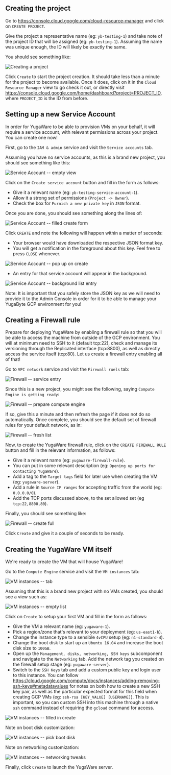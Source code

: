 ## Creating the project

Go to https://console.cloud.google.com/cloud-resource-manager and click on `CREATE PROJECT`.

Give the project a representative name (eg: `yb-testing-1`) and take note of the project ID that
will be assigned (eg: `yb-testing-1`). Assuming the name was unique enough, the ID will likely be
exactly the same.

You should see something like:

<img src="/images/ee/gcp-setup/project-create.png" style="max-width:600px;" alt="Creating a project" />

Click `Create` to start the project creation. It should take less than a minute for the project to
become available. Once it does, click on it in the `Cloud Resource Manager` view to go check it
out, or directly visit https://console.cloud.google.com/home/dashboard?project=PROJECT_ID, where
`PROJECT_ID` is the ID from before.

## Setting up a new Service Account

In order for YugaWare to be able to provision VMs on your behalf, it will require a service
account, with relevant permissions across your project. You can create one now!

First, go to the `IAM & admin` service and visit the `Service accounts` tab.

Assuming you have no service accounts, as this is a brand new project, you should see something
like this:

![Service Account -- empty view](/images/ee/gcp-setup/service-account-empty-view.png)

Click on the `Create service account` button and fill in the form as follows:

- Give it a relevant name (eg: `yb-testing-service-account-1`).
- Allow it a strong set of permissions (`Project -> Owner`).
- Check the box for `Furnish a new private key` in `JSON` format.

Once you are done, you should see something along the lines of:

![Service Account -- filled create form](/images/ee/gcp-setup/service-account-filled-create.png)

Click `CREATE` and note the following will happen within a matter of seconds:

- Your browser would have downloaded the respective JSON format key.
- You will get a notification in the foreground about this key. Feel free to press `CLOSE` whenever.

![Service Account -- pop up on create](/images/ee/gcp-setup/service-account-popup.png)

- An entry for that service account will appear in the background.

![Service Account -- background list entry](/images/ee/gcp-setup/service-account-background.png)

Note: It is important that you safely store the JSON key as we will need to provide it to the
Admin Console in order for it to be able to manage your YugaByte GCP environment for you!

## Creating a Firewall rule

Prepare for deploying YugaWare by enabling a firewall rule so that you will be able to access the
machine from outside of the GCP environment. You will at minimum need to SSH to it (default tcp:22),
check and manage its versioning through the Replicated interface (tcp:8800), as well as directly
access the service itself (tcp:80). Let us create a firewall entry enabling all of that!

Go to `VPC network` service and visit the `Firewall ruels` tab:

![Firewall -- service entry](/images/ee/gcp-setup/firewall-tab.png)

Since this is a new project, you might see the following, saying `Compute Engine is getting ready`:

![Firewall -- prepare compute engine](/images/ee/gcp-setup/firewall-prepare.png)

If so, give this a minute and then refresh the page if it does not do so automatically. Once
complete, you should see the default set of firewall rules for your default network, as in:

![Firewall -- fresh list](/images/ee/gcp-setup/firewall-fresh-list.png)

Now, to create the YugaWare firewall rule, click on the `CREATE FIREWALL RULE` button and fill in
the relevant information, as follows:

- Give it a relevant name (eg: `yugaware-firewall-rule`).
- You can put in some relevant description (eg: `Opening up ports for contacting YugaWare`).
- Add a tag to the `Target tags` field for later use when creating the VM (eg: `yugaware-server`).
- Add a rule in `Source IP ranges` for accepting traffic from the world (eg: `0.0.0.0/0`).
- Add the TCP ports discussed above, to the set allowed set (eg `tcp:22,8800,80`).

Finally, you should see something like:

![Firewall -- create full](/images/ee/gcp-setup/firewall-create-full.png)

Click `Create` and give it a couple of seconds to be ready.

## Creating the YugaWare VM itself

We're ready to create the VM that will house YugaWare!

Go to the `Compute Engine` service and visit the `VM instances` tab:

![VM instances -- tab](/images/ee/gcp-setup/vm-tab.png)

Assuming that this is a brand new project with no VMs created, you should see a view such as:

![VM instances -- empty list](/images/ee/gcp-setup/vm-list-empty.png)

Click on `Create` to setup your first VM and fill in the form as follows:

- Give the VM a relevant name (eg: `yugaware-1`).
- Pick a region/zone that's relevant to your deployment (eg: `us-east1-b`).
- Change the instance type to a sensible `4vCPU` setup (eg: `n1-standard-4`).
- Change the boot disk to start up an `Ubuntu 16.04` and increase the boot disk size to `100GB`.
- Open up the `Management, disks, networking, SSH keys` subcomponent and navigate to the
`Networking` tab. Add the network tag you created on the firewall setup stage (eg: `yugaware-server`).
- Switch to the `SSH Keys` tab and add a custom public key and login user to this instance. You can
follow https://cloud.google.com/compute/docs/instances/adding-removing-ssh-keys#metadatavalues
for notes on both how to create a new SSH key pair, as well as the particular expected format for
this field when creating GCP VMs (eg: `ssh-rsa [KEY_VALUE] [USERNAME]`). This is important, so you
can custom SSH into this machine through a native `ssh` command instead of requiring the `gcloud`
command for access.

![VM instances -- filled in create](/images/ee/gcp-setup/vm-create-full.png)

Note on boot disk customization:

![VM instances -- pick boot disk](/images/ee/gcp-setup/vm-pick-boot-disk.png)


Note on networking customization:

![VM instances -- networking tweaks](/images/ee/gcp-setup/vm-networking.png)

Finally, click `Create` to launch the YugaWare server.
